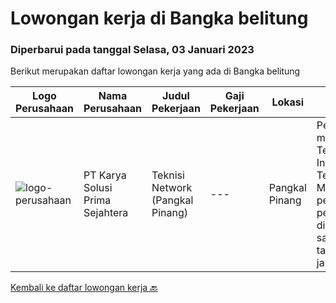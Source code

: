 
  # Lowongan kerja di Bangka belitung

  ### Diperbarui pada tanggal Selasa, 03 Januari 2023

  Berikut merupakan daftar lowongan kerja yang ada di Bangka belitung

  |Logo Perusahaan | Nama Perusahaan | Judul Pekerjaan | Gaji Pekerjaan | Lokasi | Deskripsi | Tanggal diunggah | Pranala |
  | -------------- | --------------- | --------------- | --------- | --------- | -------------- | ------- | ----------- |
  |![logo-perusahaan](https://image-service-cdn.seek.com.au/bb0f2c313297f2db3d497466b95d7da85644edc0/ee4dce1061f3f616224767ad58cb2fc751b8d2dc)|PT Karya Solusi Prima Sejahtera|Teknisi Network (Pangkal Pinang)|---|Pangkal Pinang|Pendidikan minimal D3/S1 Teknik Informatika/Teknik Telekomunikasi Memiliki pengalaman pekerjaan dibidang yang sama minimal 1 tahun Memahami jaringan...|Selasa, 27 Desember 2022|https://www.jobstreet.co.id/id/job/teknisi-network-pangkal-pinang-4157799?token=0~2f88fd0d-df7c-4bed-a433-d31cde35d7af&sectionRank=1&jobId=jobstreet-id-job-4157799|


  [Kembali ke daftar lowongan kerja 🔙](../README.md#daftar-lowongan-kerja)
  